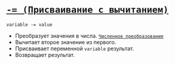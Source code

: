 # [`-= (Присваивание с вычитанием)`](../index.md)

`variable -= value`

- Преобразует значения в числа. [`Численное преобразование`](<../Общее/Преобразование (численное).md>)
- Вычитает второе значение из первого.
- Присваивает переменной `variable` результат.
- Возвращает результат.

